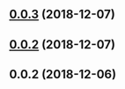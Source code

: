 ## [0.0.3](https://github.com/kuaizi-co/vue-cli-plugin-register-component/compare/v0.0.2...v0.0.3) (2018-12-07)



## [0.0.2](https://github.com/kuaizi-co/vue-cli-plugin-register-component/compare/v0.0.1...v0.0.2) (2018-12-07)



## 0.0.2 (2018-12-06)



